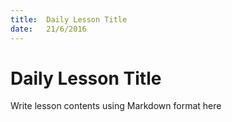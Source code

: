 ```yaml
---
title:  Daily Lesson Title
date:   21/6/2016
---
```


# Daily Lesson Title

Write lesson contents using Markdown format here